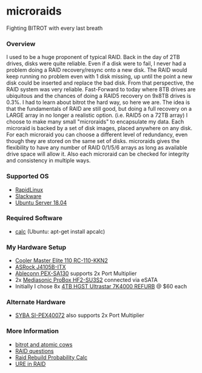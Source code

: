 # microraids
Fighting BITROT with every last breath

### Overview
I used to be a huge proponent of typical RAID. Back in the day of 2TB drives, disks were quite reliable. Even if a disk were to fail, I never had a problem doing a RAID recovery/resync onto a new disk. The RAID would keep running no problem even with 1 disk missing, up until the point a new disk could be inserted and replace the bad disk. From that perspective, the RAID system was very reliable. Fast-Forward to today where 8TB drives are ubiquitous and the chances of doing a RAID5 recovery on 9x8TB drives is 0.3%. I had to learn about bitrot the hard way, so here we are. The idea is that the fundamentals of RAID are still good, but doing a full recovery on a LARGE array in no longer a realistic option. (i.e. RAID5 on a 72TB array) I choose to make many small "microraids" to encapsulate my data. Each microraid is backed by a set of disk images, placed anywhere on any disk. For each microraid you can choose a different level of redundancy, even though they are stored on the same set of disks. microraids gives the flexibility to have any number of RAID 0/1/5/6 arrays as long as available drive space will allow it. Also each microraid can be checked for integrity and consistency in multiple ways.



### Supported OS
* [RapidLinux](https://github.com/Fullaxx/RapidLinux)
* [Slackware](http://www.slackware.com/)
* [Ubuntu Server 18.04](https://ubuntu.com/)

### Required Software
* [calc](https://sourceforge.net/projects/calc/) (Ubuntu: apt-get install apcalc)

### My Hardware Setup
* [Cooler Master Elite 110 RC-110-KKN2](https://www.amazon.com/dp/B00ID2FBU6)
* [ASRock J4105B-ITX](https://www.asrock.com/mb/Intel/J4105B-ITX/index.us.asp)
* [Ableconn PEX-SA130](https://www.amazon.com/dp/B07595M2MK) supports 2x Port Multiplier
* 2x [Mediasonic ProBox HF2-SU3S2](https://www.amazon.com/dp/B003X26VV4) connected via eSATA
* Initially I chose 8x [4TB HGST Ultrastar 7K4000 REFURB](https://www.amazon.com/dp/B0856WZT3B/) @ $60 each

### Alternate Hardware
* [SYBA SI-PEX40072](https://www.sybausa.com/index.php?route=product/product&product_id=155) also supports 2x Port Multiplier

### More Information
* [bitrot and atomic cows](https://arstechnica.com/information-technology/2014/01/bitrot-and-atomic-cows-inside-next-gen-filesystems/)
* [RAID questions](https://superuser.com/questions/1288587/btrfs-raid5-or-raid6-for-data-storage)
* [Raid Rebuild Probability Calc](http://www.raid-failure.com/raid5-failure.aspx)
* [URE in RAID](http://www.raidtips.com/raid5-ure.aspx)
